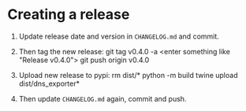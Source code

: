 Creating a release
====================

1. Update release date and version in `CHANGELOG.md` and commit.

2. Then tag the new release:
    git tag v0.4.0 -a
    <enter something like "Release v0.4.0">
    git push origin v0.4.0

3. Upload new release to pypi:
    rm dist/*
    python -m build
    twine upload dist/dns_exporter*

4. Then update `CHANGELOG.md` again, commit and push.
